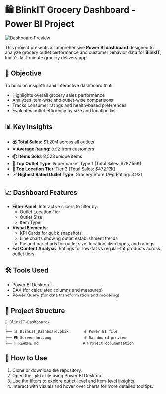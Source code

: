 # 🛍️ BlinkIT Grocery Dashboard - Power BI Project

![Dashboard Preview]([./Dashboardimage.png](https://github.com/sohinirathor2004/Blinkit-Dashboard/blob/main/dashboard%20image.png))

This project presents a comprehensive **Power BI dashboard** designed to analyze grocery outlet performance and customer behavior data for **BlinkIT**, India's last-minute grocery delivery app.

## 🎯 Objective

To build an insightful and interactive dashboard that:
- Highlights overall grocery sales performance
- Analyzes item-wise and outlet-wise comparisons
- Tracks consumer ratings and health-based preferences
- Evaluates outlet efficiency by size and location tier

## 📊 Key Insights

- **💰 Total Sales**: $1.20M across all outlets
- **⭐ Average Rating**: 3.92 from customers
- **📦 Items Sold**: 8,523 unique items
- **🏪 Top Outlet Type**: Supermarket Type 1 (Total Sales: $787.55K)
- **📍 Top Location Tier**: Tier 3 (Total Sales: $472.13K)
- **📈 Highest Rated Outlet Type**: Grocery Store (Avg Rating: 3.93)

## 📈 Dashboard Features

- **Filter Panel**: Interactive slicers to filter by:
  - Outlet Location Tier
  - Outlet Size
  - Item Type
- **Visual Elements**:
  - KPI Cards for quick snapshots
  - Line charts showing outlet establishment trends
  - Pie and bar charts for outlet size, location, item types, and ratings
- **Fat Content Analysis**: Ratings for low-fat vs regular-fat products across outlet tiers

## 🛠️ Tools Used

- Power BI Desktop
- DAX (for calculated columns and measures)
- Power Query (for data transformation and modeling)

## 📂 Project Structure

```
📁 BlinkIT-Dashboard/
│
├── 📊 BlinkIT_Dashboard.pbix       # Power BI file
├── 📷 Screenshot.png               # Dashboard preview
├── 📄 README.md                    # Project documentation
```

## 🚀 How to Use

1. Clone or download the repository.
2. Open the `.pbix` file using Power BI Desktop.
3. Use the filters to explore outlet-level and item-level insights.
4. Interact with visuals and hover over charts for more detailed tooltips.

